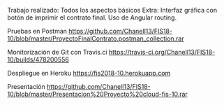 Trabajo realizado:
Todos los aspectos básicos
Extra:
Interfaz gráfica con botón de imprimir el contrato final.
Uso de Angular routing.


Pruebas en Postman
https://github.com/Chanell13/FIS18-10/blob/master/ProyectoFinalContrato.postman_collection.rar

Monitorización de Git con Travis.ci
https://travis-ci.org/Chanell13/FIS18-10/builds/478200556

Despliegue en Heroku
https://fis2018-10.herokuapp.com

Presentación
https://github.com/Chanell13/FIS18-10/blob/master/Presentacion%20Proyecto%20cloud-fis-10.rar



